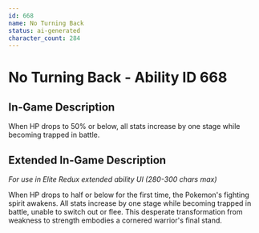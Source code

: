 ```yaml
---
id: 668
name: No Turning Back
status: ai-generated
character_count: 284
---
```


# No Turning Back - Ability ID 668

## In-Game Description
When HP drops to 50% or below, all stats increase by one stage while becoming trapped in battle.

## Extended In-Game Description
*For use in Elite Redux extended ability UI (280-300 chars max)*

When HP drops to half or below for the first time, the Pokemon's fighting spirit awakens. All stats increase by one stage while becoming trapped in battle, unable to switch out or flee. This desperate transformation from weakness to strength embodies a cornered warrior's final stand.